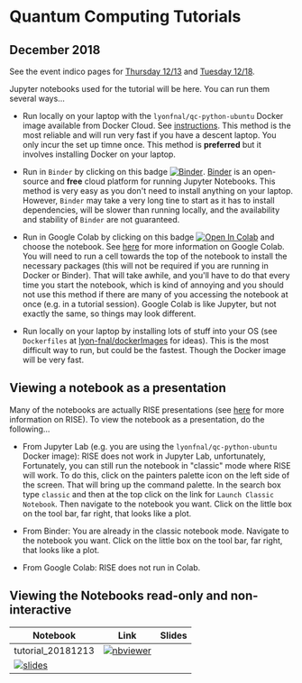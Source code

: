 # Quantum Computing Tutorials

## December 2018

See the event indico pages for [Thursday 12/13](https://indico.fnal.gov/event/19301/) and 
[Tuesday 12/18](https://indico.fnal.gov/event/19302/).

Jupyter notebooks used for the tutorial will be here. You can run them several ways...


* Run locally on your laptop with the `lyonfnal/qc-python-ubuntu` Docker image available from Docker Cloud. See [instructions](https://github.com/lyon-fnal/dockerImages/blob/master/tutorial.md). This method is the most reliable and will run very fast if you have a descent laptop. You only incur the set up timne once. This method is **preferred** but it involves installing Docker on your laptop. 

* Run in `Binder` by clicking on this badge [![Binder](https://mybinder.org/badge_logo.svg)](https://mybinder.org/v2/gh/lyon-fnal/qc-tutorial-fnal/master). [Binder](https://mybinder.org) is an open-source and **free** cloud platform for running Jupyter Notebooks. This method is very easy as you don't need to install anything on your laptop. However,  `Binder` may take a very long tine to start as it has to install dependencies, will be slower than running locally, and the availability and stability of `Binder` are not guaranteed. 

* Run in Google Colab by clicking on this badge [![Open In Colab](https://colab.research.google.com/assets/colab-badge.svg)](https://colab.research.google.com/github/lyon-fnal/qc-tutorial-fnal/blob/master) and choose the notebook. See [here](https://colab.research.google.com/notebooks/welcome.ipynb) for more information on Google Colab. You will need to run a cell towards the top of the notebook to install the necessary packages (this will not be required if you are running in Docker or Binder). That will take awhile, and you'll have to do that every time you start the notebook, which is kind of annoying and you should not use this method if there are many of you accessing the notebook at once (e.g. in a tutorial session). Google Colab is like Jupyter, but not exactly the same, so things may look different. 

* Run locally on your laptop by installing lots of stuff into your OS (see `Dockerfiles` at [lyon-fnal/dockerImages](https://github.com/lyon-fnal/dockerImages) for ideas). This is the most difficult way to run, but could be the fastest. Though the Docker image will be very fast. 

## Viewing a notebook as a presentation

Many of the notebooks are actually RISE presentations (see [here](https://rise.readthedocs.io/) for more information on RISE). To view the notebook as a presentation, do the following...

* From Jupyter Lab (e.g. you are using the `lyonfnal/qc-python-ubuntu` Docker image): RISE does not work in Jupyter Lab, unfortunately, Fortunately, you can still run the notebook in "classic" mode where RISE will work. To do this, click on the painters palette icon on the left side of the screen. That will bring up the command palette. In the search box type `classic` and then at the top click on the link for `Launch Classic Notebook`. Then navigate to the notebook you want. Click on the little box on the tool bar, far right, that looks like a plot. 

* From Binder: You are already in the classic notebook mode. Navigate to the notebook you want. Click on the little box on the tool bar, far right, that looks like a plot.

* From Google Colab: RISE does not run in Colab. 

## Viewing the Notebooks read-only and non-interactive

| Notebook | Link | Slides |
|----|-----|-----|
| tutorial_20181213| [![nbviewer](https://img.shields.io/badge/view%20on-nbviewer-brightgreen.svg)](https://nbviewer.jupyter.org/github/lyon-fnal/qc-tutorial-fnal/blob/master/tutorial_20181213.ipynb) | 
[![slides](https://img.shields.io/badge/slides%20on-nbviewer-brightgreen.svg)](https://nbviewer.jupyter.org/format/slides/github/lyon-fnal/qc-tutorial-fnal/blob/master/tutorial_20181213.ipynb) | 
